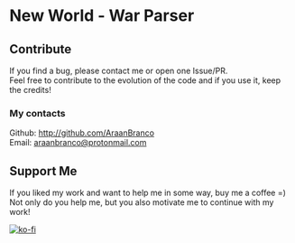 # New World - War Parser

## Contribute
If you find a bug, please contact me or open one Issue/PR.   
Feel free to contribute to the evolution of the code and if you use it, keep the credits!

### My contacts
Github: http://github.com/AraanBranco   
Email: araanbranco@protonmail.com   

## Support Me
If you liked my work and want to help me in some way, buy me a coffee =)   
Not only do you help me, but you also motivate me to continue with my work!   

[![ko-fi](https://ko-fi.com/img/githubbutton_sm.svg)](https://ko-fi.com/L4L6VKCUW)